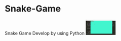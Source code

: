 # Snake-Game
Snake Game Develop by using Python
<img height="48" src="https://github.com/rstudy211/Snake-Game/blob/main/Capture.JPG" alt="java">
